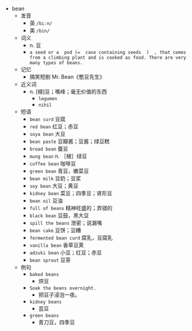- bean
  - 发音
    - 英 `/biːn/`
    - 美 `/bin/`
  - 词义
    - n. 豆
    - `a seed or a  pod (=  case containing seeds  )  , that comes from a climbing plant and is cooked as food. There are very many types of beans.`
  - 记忆
    - 搞笑短剧 Mr. Bean《憨豆先生》
  - 近义词
    - n. [植]豆；嘴峰；毫无价值的东西
      - `legumen`
      - `nihil`
  - 短语
    - `bean curd` 豆腐 
    - `red bean` 红豆；赤豆 
    - `soya bean` 大豆 
    - `bean paste` 豆瓣酱；豆酱；绿豆糕 
    - `broad bean` 蚕豆 
    - `mung bean` n. ［植］绿豆 
    - `coffee bean` 咖啡豆 
    - `green bean` 青豆，嫩菜豆 
    - `bean milk` 豆奶；豆浆 
    - `soy bean` 大豆；黄豆 
    - `kidney bean` 菜豆；四季豆；肾形豆 
    - `bean oil` 豆油 
    - `full of beans` 精神旺盛的；弄错的 
    - `black bean` 豆鼓，黑大豆 
    - `spill the beans` 泄密；说漏嘴 
    - `bean cake` 豆饼；豆糟 
    - `fermented bean curd` 腐乳，豆腐乳 
    - `vanilla bean` 香草豆荚 
    - `adzuki bean` 小豆；红豆；赤豆 
    - `bean sprout` 豆芽 
  - 例句
    - `baked beans`
      - 烘豆
    - `Soak the beans overnight.`
      - 把豆子浸泡一夜。
    - `kidney beans`
      - 芸豆
    - `green beans`
      - 青刀豆，四季豆


